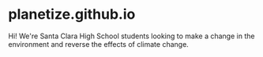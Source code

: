 # planetize.github.io
Hi! We're Santa Clara High School students looking to make a change in the environment and reverse the effects of climate change.
